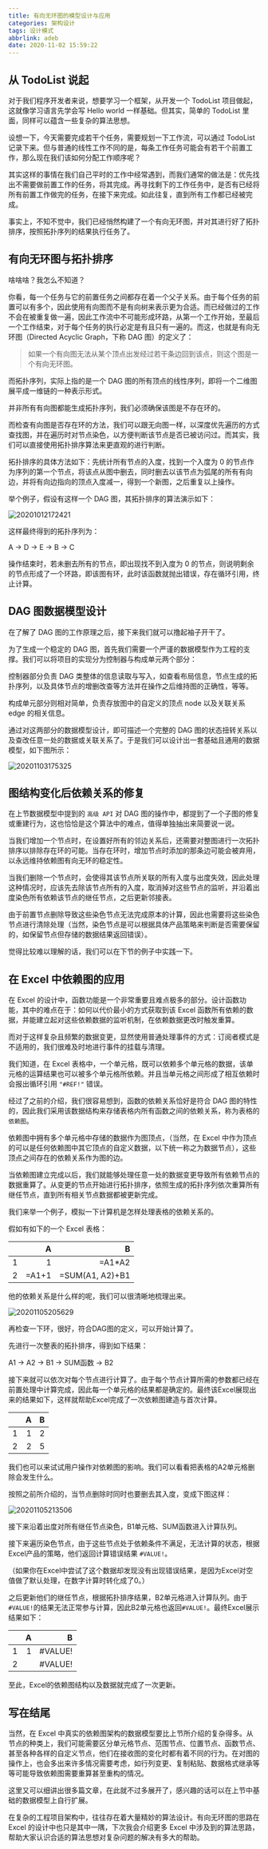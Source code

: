```yaml
---
title: 有向无环图的模型设计与应用
categories: 架构设计
tags: 设计模式
abbrlink: adeb
date: 2020-11-02 15:59:22
---
```


## 从 TodoList 说起

对于我们程序开发者来说，想要学习一个框架，从开发一个 TodoList 项目做起，这就像学习语言先学会写 Hello world 一样基础。但其实，简单的 TodoList 里面，同样可以蕴含一些复杂的算法思想。

<!-- more -->

设想一下，今天需要完成若干个任务，需要规划一下工作流，可以通过 TodoList 记录下来。但与普通的线性工作不同的是，每条工作任务可能会有若干个前置工作，那么现在我们该如何分配工作顺序呢？

其实这样的事情在我们自己平时的工作中经常遇到，而我们通常的做法是：优先找出不需要做前置工作的任务，将其完成。再寻找剩下的工作任务中，是否有已经将所有前置工作做完的任务，在接下来完成。如此往复，直到所有工作都已经被完成。

事实上，不知不觉中，我们已经悄然构建了一个有向无环图，并对其进行好了拓扑排序，按照拓扑序列的结果执行任务了。

## 有向无环图与拓扑排序

啥啥啥？我怎么不知道？

你看，每一个任务与它的前置任务之间都存在着一个父子关系。由于每个任务的前置可以有多个，因此使用有向图而不是有向树来表示更为合适。而已经做过的工作不会在被重复做一遍，因此工作流中不可能形成环路，从第一个工作开始，至最后一个工作结束，对于每个任务的执行必定是有且只有一遍的。而这，也就是有向无环图（Directed Acyclic Graph，下称 DAG 图）的定义了：

> 如果一个有向图无法从某个顶点出发经过若干条边回到该点，则这个图是一个有向无环图。

而拓扑序列，实际上指的是一个 DAG 图的所有顶点的线性序列，即将一个二维图展平成一维链的一种表示形式。

并非所有有向图都能生成拓扑序列，我们必须确保该图是不存在环的。

而检查有向图是否存在环的方法，我们可以跟无向图一样，以深度优先遍历的方式查找图，并在遍历时对节点染色，以方便判断该节点是否已被访问过。而其实，我们可以直接使用拓扑排序算法来更直观的进行判断。

拓扑排序的具体方法如下：先统计所有节点的入度，找到一个入度为 0 的节点作为序列的第一个节点，将该点从图中删去，同时删去以该节点为弧尾的所有有向边，并将有向边指向的顶点入度减一，得到一个新图，之后重复以上操作。

举个例子，假设有这样一个 DAG 图，其拓扑排序的算法演示如下：

![20201012172421](https://cdn.jsdelivr.net/gh/realDuang/blog-storage/images/20201012172421.png)

这样最终得到的拓扑序列为：

A -> D -> E -> B -> C

操作结束时，若未删去所有的节点，即出现找不到入度为 0 的节点，则说明剩余的节点形成了一个环路，即该图有环，此时该函数就抛出错误，存在循环引用，终止计算。

## DAG 图数据模型设计

在了解了 DAG 图的工作原理之后，接下来我们就可以撸起袖子开干了。

为了生成一个稳定的 DAG 图，首先我们需要一个严谨的数据模型作为工程的支撑。我们可以将项目的实现分为控制器与构成单元两个部分：

控制器部分负责 DAG 类整体的信息读取与写入，如查看布局信息，节点生成的拓扑序列，以及具体节点的增删改查等方法并在操作之后维持图的正确性，等等。

构成单元部分则相对简单，负责存放图中的自定义的顶点 node 以及关联关系 edge 的相关信息。

通过对这两部分的数据模型设计，即可描述一个完整的 DAG 图的状态扭转关系以及查改任意一处的数据或关联关系了。于是我们可以设计出一套基础且通用的数据模型，如下图所示：

![20201103175325](https://cdn.jsdelivr.net/gh/realDuang/blog-storage/images/20201103175325.png)

## 图结构变化后依赖关系的修复

在上节数据模型中提到的 `高级 API` 对 DAG 图的操作中，都提到了一个子图的修复或重建行为，这也恰恰是这个算法中的难点，值得单独抽出来简要说一说。

当我们增加一个节点时，在设置好所有的邻边关系后，还需要对整图进行一次拓扑排序以排除存在环的可能。当存在环时，增加节点时添加的那条边可能会被弃用，以永远维持依赖图有向无环的稳定性。

当我们删除一个节点时，会使得其该节点所关联的所有入度与出度失效，因此处理这种情况时，应该先去除该节点所有的入度，取消掉对这些节点的监听，并沿着出度染色所有依赖该节点的继任节点，之后更新邻接表。

由于前置节点删除导致这些染色节点无法完成原本的计算，因此也需要将这些染色节点进行清除处理（当然，染色节点是可以根据具体产品策略来判断是否需要保留的，如保留节点但存储的数据结果返回错误）。

觉得比较难以理解的话，我们可以在下节的例子中实践一下。

## 在 Excel 中依赖图的应用

在 Excel 的设计中，函数功能是一个非常重要且难点极多的部分。设计函数功能，其中的难点在于：如何以代价最小的方式获取到该 Excel 函数所有依赖的数据，并能建立起对这些依赖数据的监听机制，在依赖数据更改时触发重算。

而对于这样复杂且频繁的数据变更，显然使用普通处理事件的方式：订阅者模式是不适用的，我们很难及时地进行事件的挂载与清理。

我们知道，在 Excel 表格中，一个单元格，既可以依赖多个单元格的数据，该单元格的运算结果也可以被多个单元格所依赖。并且当单元格之间形成了相互依赖时会报出循环引用 `"#REF!"` 错误。

经过了之前的介绍，我们很容易想到，函数的依赖关系恰好是符合 DAG 图的特性的，因此我们采用该数据结构来存储表格内所有函数之间的依赖关系，称为表格的`依赖图`。

依赖图中拥有多个单元格中存储的数据作为图顶点，（当然，在 Excel 中作为顶点的可以是任何依赖图中其它顶点的自定义数据，以下统一称之为数据节点），这些顶点之间存在的依赖关系作为图的边。

当依赖图建立完成以后，我们就能够处理任意一处的数据变更导致所有依赖节点的数据重算了。从变更的节点开始进行拓扑排序，依照生成的拓扑序列依次重算所有继任节点，直到所有相关节点数据都被更新完成。

我们来举一个例子，模拟一下计算机是怎样处理表格的依赖关系的。

假如有如下的一个 Excel 表格：

|        |   A    |   B    |
| :----: |  ----: |  ----: |
| 1      |   1    |  =A1*A2 |
| 2      | =A1+1  | =SUM(A1, A2)+B1  |

他的依赖关系是什么样的呢，我们可以很清晰地梳理出来。

![20201105205629](https://cdn.jsdelivr.net/gh/realDuang/blog-storage/images/20201105205629.png)

再检查一下环，很好，符合DAG图的定义，可以开始计算了。

先进行一次整表的拓扑排序，得到如下结果：

A1 -> A2 -> B1 -> SUM函数 -> B2

接下来就可以依次对每个节点进行计算了。由于每个节点计算所需的参数都已经在前置处理中计算完成，因此每一个单元格的结果都是确定的。最终该Excel展现出来的结果如下，这样就帮助Excel完成了一次依赖图建造与首次计算。

|        |   A    |   B    |
| :----: |  ----: |  ----: |
| 1      |   1    |    2   |
| 2      |   2    |    5   |

我们也可以来试试用户操作对依赖图的影响。我们可以看看把表格的A2单元格删除会发生什么。

按照之前所介绍的，当节点删除时同时也要删去其入度，变成下图这样：

![20201105213506](https://cdn.jsdelivr.net/gh/realDuang/blog-storage/images/20201105213506.png)

接下来沿着出度对所有继任节点染色，B1单元格、SUM函数进入计算队列。

接下来遍历染色节点，由于这些节点处于依赖条件不满足，无法计算的状态，根据Excel产品的策略，他们返回计算错误结果 `#VALUE!`。

（如果你在Excel中尝试了这个数据却发现没有出现错误结果，是因为Excel对空值做了默认处理，在数字计算时转化成了0。）

之后更新他们的继任节点，根据拓扑排序结果，B2单元格进入计算队列。由于`#VALUE!`的结果无法正常参与计算，因此B2单元格也返回`#VALUE!`。最终Excel展示结果如下：

|        |   A    |   B    |
| :----: |  ----: |  ----: |
| 1      |   1    | #VALUE!|
| 2      |        | #VALUE!|

至此，Excel的依赖图结构以及数据就完成了一次更新。

## 写在结尾

当然，在 Excel 中真实的依赖图架构的数据模型要比上节所介绍的复杂得多。从节点的种类上，我们可能需要区分单元格节点、范围节点、位置节点、函数节点、甚至各种各样的自定义节点，他们在接收图的变化时都有着不同的行为。在对图的操作上，也会多出来许多情况需要考虑，如行列变更、复制粘贴、数据格式继承等等可能导致依赖图需要重算甚至重构的情况。

这里又可以细讲出很多篇文章，在此就不过多展开了，感兴趣的话可以在上节中基础的数据模型上自行扩展。

在复杂的工程项目架构中，往往存在着大量精妙的算法设计。有向无环图的思路在 Excel 的设计中也只是其中一隅，下次我会介绍更多 Excel 中涉及到的算法思路，帮助大家认识合适的算法思想对复杂问题的解决有多大的帮助。
